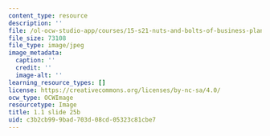 ```yaml
---
content_type: resource
description: ''
file: /ol-ocw-studio-app/courses/15-s21-nuts-and-bolts-of-business-plans-january-iap-2014/c3b2cb999bad703d08cd05323c81cbe7_Slide25b.JPG
file_size: 73108
file_type: image/jpeg
image_metadata:
  caption: ''
  credit: ''
  image-alt: ''
learning_resource_types: []
license: https://creativecommons.org/licenses/by-nc-sa/4.0/
ocw_type: OCWImage
resourcetype: Image
title: 1.1 slide 25b
uid: c3b2cb99-9bad-703d-08cd-05323c81cbe7
---
```

